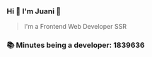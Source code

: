 ### Hi 👋 I&#39;m Juani 🦁

> I&#39;m a Frontend Web Developer SSR

### 📚 Minutes being a developer: 1839636
